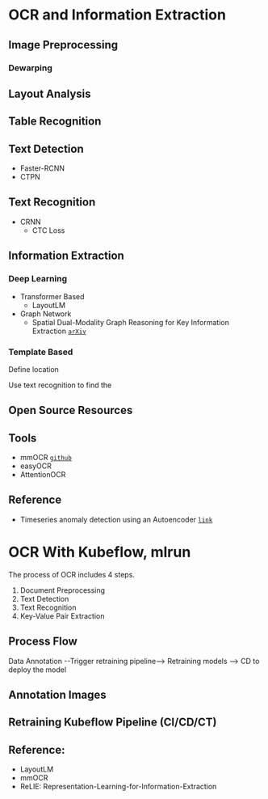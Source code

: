 # OCR and Information Extraction

## Image Preprocessing

### Dewarping

## Layout Analysis

## Table Recognition

## Text Detection

* Faster-RCNN
* CTPN


## Text Recognition

* CRNN
  * CTC Loss 

## Information Extraction

### Deep Learning
* Transformer Based
    * LayoutLM []()
* Graph Network
    * Spatial Dual-Modality Graph Reasoning for Key Information Extraction [`arXiv`](https://arxiv.org/abs/2103.14470)

### Template Based

Define location

Use text recognition to find the 


## Open Source Resources


## Tools

* mmOCR [`github`](https://mmocr.readthedocs.io/en/latest/)
* easyOCR
* AttentionOCR

## Reference

* Timeseries anomaly detection using an Autoencoder [`link`](https://keras.io/examples/timeseries/timeseries_anomaly_detection/)


# OCR With Kubeflow, mlrun

The process of OCR includes 4 steps.
1. Document Preprocessing
2. Text Detection
3. Text Recognition
4. Key-Value Pair Extraction

## Process Flow

Data Annotation --Trigger retraining pipeline--> Retraining models --> CD to deploy the model

## Annotation Images


## Retraining Kubeflow Pipeline (CI/CD/CT)



## Reference:
- LayoutLM
- mmOCR
- ReLIE: Representation-Learning-for-Information-Extraction
